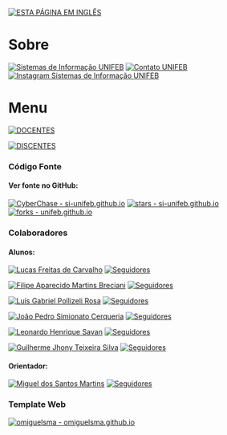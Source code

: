 [![ESTA PÁGINA EM INGLÊS](https://img.shields.io/static/v1?label=&message=ESTA+P%C3%81GINA+EM+INGL%C3%8AS&color=%23009BD5&style=for-the-badge)](/index_en.md)

# Sobre

[![Sistemas de Informação UNIFEB](https://img.shields.io/badge/Sistemas%20de%20Informa%C3%A7%C3%A3o_UNIFEB-302683?logo=htmlacademy)](https://vestibular.unifeb.edu.br/curso.php?id=28) [![Contato UNIFEB](https://img.shields.io/badge/Contato_UNIFEB-25D366?logo=whatsapp&logoColor=white)](https://wa.me/551733216411) [![Instagram Sistemas de Informação UNIFEB](https://img.shields.io/badge/Instagram_Sistemas_de_Informação_UNIFEB-8A2BE2?logo=instagram)](https://www.instagram.com/siunifeb/)

# Menu

[![DOCENTES](https://img.shields.io/static/v1?label=&message=DOCENTES&color=%23009BD5&style=for-the-badge)](https://github.com/si-unifeb/si-unifeb.github.io/docentes/docentes_pt.md) 

[![DISCENTES](https://img.shields.io/static/v1?label=&message=DISCENTES&color=%23009BD5&style=for-the-badge)](https://github.com/si-unifeb/si-unifeb.github.io/discentes/discentes_pt.md)


### Código Fonte

#### Ver fonte no GitHub:

[![CyberChase - si-unifeb.github.io](https://img.shields.io/static/v1?label=CyberChase&message=si-unifeb.github.io&color=black&logo=github)](https://github.com/si-unifeb/si-unifeb.github.io "Ir para o Repositório") [![stars - si-unifeb.github.io](https://img.shields.io/github/stars/si-unifeb/si-unifeb.github.io?style=social)](https://github.com/si-unifeb/si-unifeb.github.io) [![forks - unifeb.github.io](https://img.shields.io/github/forks/si-unifeb/si-unifeb.github.io?style=social)](https://github.com/si-unifeb/si-unifeb.github.io)

### Colaboradores

#### Alunos:

[![Lucas Freitas de Carvalho](https://img.shields.io/badge/Lucas%20Freitas%20de%20Carvalho-302683?&color=gray&logo=github)](https://github.com/lucasfdcarvalho "Ir para o perfil GitHub") [![Seguidores](https://img.shields.io/github/followers/lucasfdcarvalho)](https://github.com/lucasfdcarvalho)

[![Filipe Aparecido Martins Breciani](https://img.shields.io/badge/Felipe%20Aparecido%20Martins%20Breciani-302683?&color=gray&logo=github)](https://github.com/Jubiscleisso "Ir para o perfil GitHub") [![Seguidores](https://img.shields.io/github/followers/Jubiscleisso)](https://github.com/Jubiscleisso)

[![Luís Gabriel Pollizeli Rosa](https://img.shields.io/badge/Lu%C3%ADs%20Gabriel%20Pollizeli%20Rosa-302683?&color=gray&logo=github)](https://github.com/LuiDynDev "Ir para o perfil GitHub") [![Seguidores](https://img.shields.io/github/followers/LuiDynDev)](https://github.com/LuiDynDev)

[![João Pedro Simionato Cerqueria](https://img.shields.io/badge/Jo%C3%A3o%20Pedro%20Simionato%20Cerqueira-302683?&color=gray&logo=github)](https://github.com/JOAOPEDROSCERQUEIRA "Ir para o perfil GitHub") [![Seguidores](https://img.shields.io/github/followers/JOAOPEDROSCERQUEIRA)](https://github.com/JOAOPEDROSCERQUEIRA)

[![Leonardo Henrique Savan](https://img.shields.io/badge/Leonardo%20Henrique%20Savan-302683?&color=gray&logo=github)](https://github.com/Leo-Savan "Ir para o perfil GitHub") [![Seguidores](https://img.shields.io/github/followers/Leo-Savan)](https://github.com/Leo-Savan)

[![Guilherme Jhony Teixeira Silva](https://img.shields.io/badge/Guilherme%20Jhony%20Teixeira%20Silva-302683?&color=gray&logo=github)](https://github.com/guijhony "Ir para o perfil GitHub") [![Seguidores](https://img.shields.io/github/followers/guijhony)](https://github.com/guijhony)

#### Orientador:

[![Miguel dos Santos Martins](https://img.shields.io/badge/Miguel%20dos%20Santos%20Martins-302683?&color=gray&logo=github)](https://github.com/omiguelsma "Ir para o perfil GitHub") [![Seguidores](https://img.shields.io/github/followers/omiguelsma)](https://github.com/omiguelsma)

### Template Web

[![omiguelsma - omiguelsma.github.io](https://img.shields.io/static/v1?label=omiguelsma&message=omiguelsma.github.io&color=blue&logo=github)](https://github.com/omiguelsma/omiguelsma.github.io)